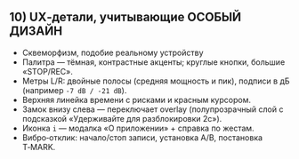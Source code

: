 ## 10) UX‑детали, учитывающие ОСОБЫЙ ДИЗАЙН

- Сквеморфизм, подобие реальному устройству
- Палитра — тёмная, контрастные акценты; круглые кнопки, большие «STOP/REC».
- Метры L/R: двойные полосы (средняя мощность и пик), подписи в дБ (например `-7 dB / -21 dB`).
- Верхняя линейка времени с рисками и красным курсором.
- Замок внизу слева — переключает overlay (полупрозрачный слой с подсказкой «Удерживайте для разблокировки 2с»).
- Иконка `i` — модалка «О приложении» + справка по жестам.
- Вибро‑отклик: начало/стоп записи, установка A/B, постановка T‑MARK.